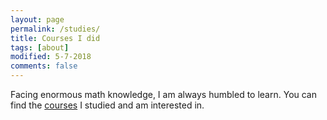 ```yaml
---
layout: page
permalink: /studies/
title: Courses I did
tags: [about]
modified: 5-7-2018
comments: false
---
```



Facing enormous math knowledge, I am always humbled to learn. You can find the [courses](https://github.com/zzh237/zzh237.github.io/blob/master/course_summary.txt) I studied and am interested in. 


<!-- https://github.com/zzh237/zzh237.github.io/blob/master/course_summary.txt -->
